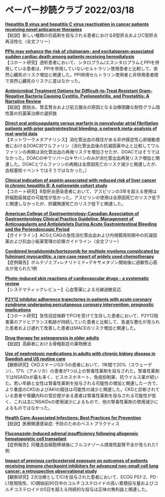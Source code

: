 # ペーパー抄読クラブ 2022/03/18

[**Hepatitis B virus and hepatitis C virus reactivation in cancer patients receiving novel anticancer therapies**](https://pubmed.ncbi.nlm.nih.gov/35283317/)  
【総説】新しい種類の抗癌剤を投与される患者におけるB型肝炎およびC型肝炎再活性化（全文フリー）

[**PPIs may enhance the risk of citalopram- and escitalopram-associated sudden cardiac death among patients receiving hemodialysis**](https://pubmed.ncbi.nlm.nih.gov/35285107/)  
【コホート研究】透析患者において、シタロプラム/エスシタロプラムとPPIを併用している患者は、PPIを併用していないセルトラリン使用患者と比較して、突然心臓死のリスク増加と関連した。PPI併用セルトラリン使用者と非併用患者間で突然心臓死のリスクに差はなかった。

[**Antimicrobial Treatment Options for Difficult-to-Treat Resistant Gram-Negative Bacteria Causing Cystitis, Pyelonephritis, and Prostatitis: A Narrative Review**](https://pubmed.ncbi.nlm.nih.gov/35286622/)  
【総説】膀胱炎、腎盂腎炎および前立腺炎の原因となる治療困難な耐性グラム陰性菌の抗菌薬治療の選択肢

[**Direct oral anticoagulants versus warfarin in nonvalvular atrial fibrillation patients with prior gastrointestinal bleeding: a network meta-analysis of real-world data**](https://pubmed.ncbi.nlm.nih.gov/35296907/)  
【ネットワークメタアナリシス】消化管出血の既往がある非弁膜症性心房細動患者におけるDOAC対ワルファリン（消化管出血後の抗凝固薬中止と比較してワルファリンの再開は消化管出血の再発リスクを増加させたが、DOACではそうではなかった。DOACの中でリバーロキサバンのみが消化管出血再発リスク増加と関連した。DOACとワルファリンの再開は全原因死亡のリスク減少と関連したが、血栓塞栓イベントではそうではなかった。）

[**Clinical indication of aspirin associated with reduced risk of liver cancer in chronic hepatitis B: A nationwide cohort study**](https://pubmed.ncbi.nlm.nih.gov/35294425/)  
【コホート研究】B型肝炎感染患者において、アスピリンの3年を超える使用は肝細胞癌発症の可能性が低かった。アスピリンの使用は全原因死亡のリスク低下と関連しなかったが、肝臓関連死亡のリスク低下と関連した。

[**American College of Gastroenterology-Canadian Association of Gastroenterology Clinical Practice Guideline: Management of Anticoagulants and Antiplatelets During Acute Gastrointestinal Bleeding and the Periendoscopic Period**](https://pubmed.ncbi.nlm.nih.gov/35297395/)  
【ガイドライン】ACGとCAGの急性消化管出血および内視鏡周術期中の抗凝固薬および抗血小板薬管理の診療ガイドライン（全文フリー）

[**Combined lenalidomide/bortezomib for multiple myeloma complicated by fulminant myocarditis: a rare case report of widely used chemotherapy**](https://pubmed.ncbi.nlm.nih.gov/35274077/)  
【症例報告】ボルテゾミブ+レナリドミド+デキサメタゾン開始後に過敏性心筋炎が見られた1例

[**Photo-induced skin reactions of cardiovascular drugs - a systematic review**](https://pubmed.ncbi.nlm.nih.gov/35278085/)  
【システマティックレビュー】心血管薬による光線過敏反応

[**P2Y12 inhibitor adherence trajectories in patients with acute coronary syndrome undergoing percutaneous coronary intervention: prognostic implications**](https://pubmed.ncbi.nlm.nih.gov/35296876/)  
【コホート研究】急性冠症候群でPCIを受けて生存した患者において、P2Y12阻害薬のアドヒアランス軌跡が持続していた患者と比較して、急速な悪化が見られた患者および遅れて改善した患者はMACEのリスク増加と関連した。

[**Drug therapy for osteoporosis in older adults**](https://pubmed.ncbi.nlm.nih.gov/35279261/)  
【総説】高齢者における骨粗鬆症の薬物療法

[**Use of nephrotoxic medications in adults with chronic kidney disease in Swedish and US routine care**](https://pubmed.ncbi.nlm.nih.gov/35296039/)  
【観察研究】CKDステージG3-5の患者において、1年間で20%（スウェーデン）、17%（アメリカ）の患者が1つ以上の腎毒性薬剤を投与された。腎毒性薬剤ではNSAIDsが最も多く、ビスホスホネート、免疫抑制薬、抗ウイルス薬が続いた。若い年齢と女性は腎毒性薬剤を投与される可能性の増加と関連した一方で、より重度のCKDおよびAKIの既往は可能性の減少と関連した。CKDと診断されている患者や腎臓内科の受診歴がある患者は腎毒性薬剤を投与される可能性が低く、これは主にNSAIDsの使用減少によるもので、他の腎毒性薬剤の使用減少によるものではなかった。

[**Health Care-Associated Infections: Best Practices for Prevention**](https://pubmed.ncbi.nlm.nih.gov/35289570/)  
【総説】医療関連感染症: 予防のためのベストプラクティス

[**Fluconazole-Induced adrenal insufficiency following allogeneic hematopoietic cell transplant**](https://pubmed.ncbi.nlm.nih.gov/35289200/)  
【症例報告】同種造血細胞移植後にフルコナゾール誘発性副腎不全が見られた1例

[**Impact of previous corticosteroid exposure on outcomes of patients receiving immune checkpoint inhibitors for advanced non-small cell lung cancer: a retrospective observational study**](https://pubmed.ncbi.nlm.nih.gov/35301584/)  
【観察研究】2次治療としてICIを投与された患者において、ECOG PS1-2、PD-L1発現陰性、ICI開始前90日中のコルチコステロイドの高い累積投与量およびコルチコステロイドの5日を超える持続的な投与は正味の無利益と関連した。